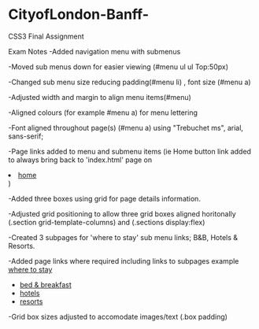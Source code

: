 # CityofLondon-Banff-
CSS3 Final Assignment


Exam Notes
-Added navigation menu with submenus

-Moved sub menus down for easier viewing (#menu ul ul Top:50px)

-Changed sub menu size reducing padding(#menu li) , font size (#menu a)

-Adjusted width and margin to align menu items(#menu)

-Aligned colours (for example #menu a) for menu lettering

-Font aligned throughout page(s) (#menu a) using "Trebuchet ms", arial, sans-serif;

-Page links added to menu and submenu items (ie Home button link added to always bring back to 'index.html' page on <li><a href="index.html">home</a></li>)

-Added three boxes using grid for page details information. 

-Adjusted grid positioning to allow three grid boxes aligned horitonally (.section grid-template-columns) and (.sections display:flex)

-Created 3 subpages for 'where to stay' sub menu links; B&B, Hotels & Resorts.

-Added page links where required including links to subpages
	example		<a href="#">where to stay</a>
			<ul>
			<li><a href="bednbrek.html">bed & breakfast</a></li>
			<li><a href="hotels.html">hotels</a></li>
			<li><a href="resorts.html">resorts</a></li>
			</ul>

-Grid box sizes adjusted to accomodate images/text (.box padding)

